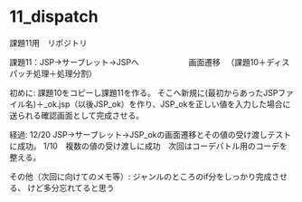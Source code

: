 # 11_dispatch
課題11用　リポジトリ

課題11：JSP→サーブレット→JSPへ
　　　　　　画面遷移
　（課題10＋ディスパッチ処理＋処理分割）
 
初めに:
課題10をコピーし課題11を作る。
そこへ新規に(最初からあったJSPファイル名)＋_ok.jsp（以後JSP_ok）を作り、JSP_okを正しい値を入力した場合に送られる確認画面として完成させる。

経過:
12/20 JSP→サーブレット→JSP_okの画面遷移とその値の受け渡しテストに成功。
1/10　複数の値の受け渡しに成功　次回はコーデバトル用のコーデを整える。


その他（次回に向けてのメモ等）:
ジャンルのところのif分をしっかり完成させる、
けど多分忘れてると思う
